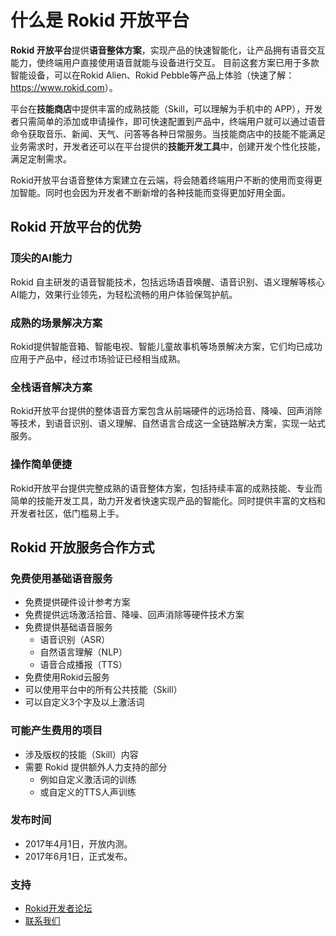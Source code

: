 # 什么是 Rokid 开放平台

**Rokid 开放平台**提供**语音整体方案**，实现产品的快速智能化，让产品拥有语音交互能力，使终端用户直接使用语音就能与设备进行交互。
目前这套方案已用于多款智能设备，可以在Rokid Alien、Rokid Pebble等产品上体验（快速了解：<https://www.rokid.com>）。

平台在**技能商店**中提供丰富的成熟技能（Skill，可以理解为手机中的 APP），开发者只需简单的添加或申请操作，即可快速配置到产品中，终端用户就可以通过语音命令获取音乐、新闻、天气、问答等各种日常服务。当技能商店中的技能不能满足业务需求时，开发者还可以在平台提供的**技能开发工具**中，创建开发个性化技能，满足定制需求。

Rokid开放平台语音整体方案建立在云端，将会随着终端用户不断的使用而变得更加智能。同时也会因为开发者不断新增的各种技能而变得更加好用全面。

## Rokid 开放平台的优势

### 顶尖的AI能力

Rokid 自主研发的语音智能技术，包括远场语音唤醒、语音识别、语义理解等核心AI能力，效果行业领先，为轻松流畅的用户体验保驾护航。

### 成熟的场景解决方案

Rokid提供智能音箱、智能电视、智能儿童故事机等场景解决方案，它们均已成功应用于产品中，经过市场验证已经相当成熟。

### 全栈语音解决方案

Rokid开放平台提供的整体语音方案包含从前端硬件的远场拾音、降噪、回声消除等技术，到语音识别、语义理解、自然语言合成这一全链路解决方案，实现一站式服务。

### 操作简单便捷

Rokid开放平台提供完整成熟的语音整体方案，包括持续丰富的成熟技能、专业而简单的技能开发工具，助力开发者快速实现产品的智能化。同时提供丰富的文档和开发者社区，低门槛易上手。

## Rokid 开放服务合作方式

### 免费使用基础语音服务

- 免费提供硬件设计参考方案
- 免费提供远场激活拾音、降噪、回声消除等硬件技术方案
- 免费提供基础语音服务
  - 语音识别（ASR）
  - 自然语言理解（NLP）
  - 语音合成播报（TTS）
- 免费使用Rokid云服务
- 可以使用平台中的所有公共技能（Skill）
- 可以自定义3个字及以上激活词

### 可能产生费用的项目

- 涉及版权的技能（Skill）内容
- 需要 Rokid 提供额外人力支持的部分
  - 例如自定义激活词的训练
  - 或自定义的TTS人声训练

### 发布时间

- 2017年4月1日，开放内测。
- 2017年6月1日，正式发布。

### 支持

- [Rokid开发者论坛](https://developer-forum.rokid.com/)
- [联系我们](contact-us.md)
